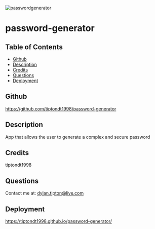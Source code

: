 ![passwordgenerator](https://user-images.githubusercontent.com/69452906/95949477-c8485e80-0dc0-11eb-914c-320018dd1ca0.JPG)
# password-generator
## Table of Contents
* [Github](README.md/#Github)
* [Description](README.md/#Description)
* [Credits](README.md/#Credits)
* [Questions](README.md/#Questions)
* [Deployment](README.md/#Deployment)
## Github
https://github.com/tiptondt1998/password-generator
## Description
App that allows the user to generate a complex and secure password
## Credits
tiptondt1998
## Questions
Contact me at: dylan.tipton@live.com
## Deployment
https://tiptondt1998.github.io/password-generator/

